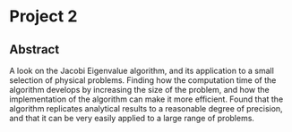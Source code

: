 # Project 2
## Abstract
  A look on the Jacobi Eigenvalue algorithm, and its application to a small selection of physical problems. Finding how the computation time of the algorithm develops by increasing the size of the problem, and how the implementation of the algorithm can make it more efficient. Found that the algorithm replicates analytical results to a reasonable degree of precision, and that it can be very easily applied to a large range of problems.
